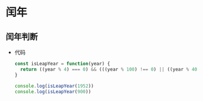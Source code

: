 # 闰年

## 闰年判断

*   代码

    ```javascript
    const isLeapYear = function(year) {
      return ((year % 4) === 0) && (((year % 100) !== 0) || ((year % 400) === 0))
    }

    console.log(isLeapYear(1952))
    console.log(isLeapYear(900))
    ```
